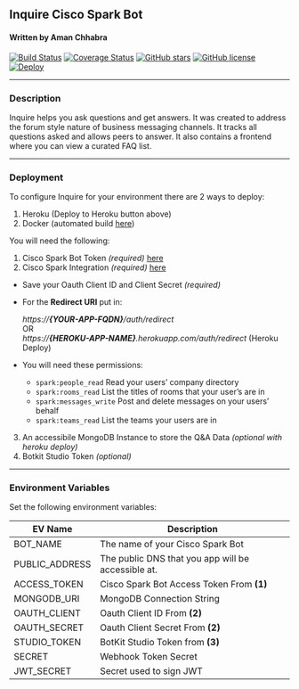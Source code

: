 ## Inquire Cisco Spark Bot

#### Written by Aman Chhabra

[![Build Status](https://travis-ci.org/achhabra2/inquire.svg?branch=master)](https://travis-ci.org/achhabra2/inquire)
[![Coverage Status](https://coveralls.io/repos/github/achhabra2/inquire/badge.svg?branch=master)](https://coveralls.io/github/achhabra2/inquire?branch=master)
[![GitHub stars](https://img.shields.io/github/stars/achhabra2/inquire.svg)](https://github.com/achhabra2/inquire/stargazers)
[![GitHub license](https://img.shields.io/badge/license-MIT-blue.svg)](https://raw.githubusercontent.com/achhabra2/inquire/master/LICENSE)
[![Deploy](https://www.herokucdn.com/deploy/button.svg)](https://heroku.com/deploy?template=https://github.com/achhabra2/inquire)

---

### Description

Inquire helps you ask questions and get answers. It was created to address the forum style nature of business messaging channels. It tracks all questions asked and allows peers to answer. It also contains a frontend where you can view a curated FAQ list.

---

### Deployment

To configure Inquire for your environment there are 2 ways to deploy:

1.  Heroku (Deploy to Heroku button above)
2.  Docker (automated build [here](https://hub.docker.com/r/achhabra2/inquire-auto/))

You will need the following:

1.  Cisco Spark Bot Token _(required)_ [here](https://developer.ciscospark.com/)
2.  Cisco Spark Integration _(required)_ [here](https://developer.ciscospark.com/)

- Save your Oauth Client ID and Client Secret _(required)_
- For the **Redirect URI** put in:

  _https://**{YOUR-APP-FQDN}**/auth/redirect_  
  OR  
  _https://**{HEROKU-APP-NAME}**.herokuapp.com/auth/redirect_ (Heroku Deploy)

- You will need these permissions:
  - `spark:people_read` Read your users’ company directory
  - `spark:rooms_read` List the titles of rooms that your user’s are in
  - `spark:messages_write` Post and delete messages on your users’ behalf
  - `spark:teams_read` List the teams your users are in

3.  An accessibile MongoDB Instance to store the Q&A Data _(optional with heroku deploy)_
4.  Botkit Studio Token _(optional)_

---

### Environment Variables

Set the following environment variables:

| EV Name        | Description                                        |
| -------------- | -------------------------------------------------- |
| BOT_NAME       | The name of your Cisco Spark Bot                   |
| PUBLIC_ADDRESS | The public DNS that you app will be accessible at. |
| ACCESS_TOKEN   | Cisco Spark Bot Access Token From **(1)**          |
| MONGODB_URI    | MongoDB Connection String                          |
| OAUTH_CLIENT   | Oauth Client ID From **(2)**                       |
| OAUTH_SECRET   | Oauth Client Secret From **(2)**                   |
| STUDIO_TOKEN   | BotKit Studio Token from **(3)**                   |
| SECRET         | Webhook Token Secret                               |
| JWT_SECRET     | Secret used to sign JWT                            |
